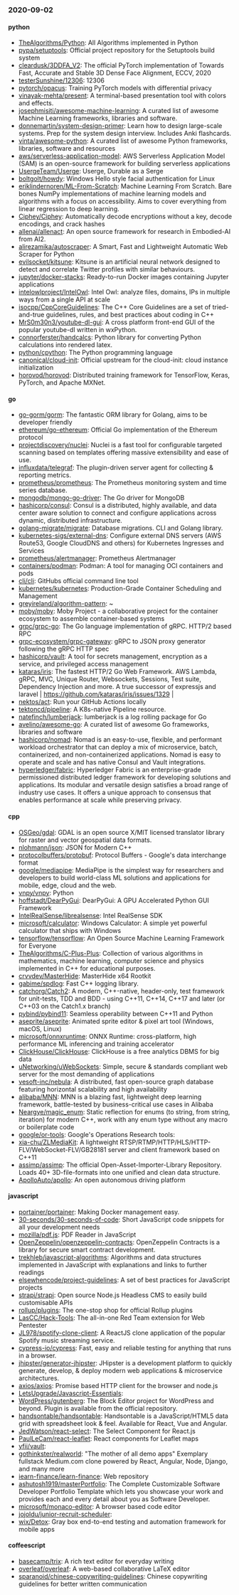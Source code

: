### 2020-09-02

#### python
* [TheAlgorithms/Python](https://github.com/TheAlgorithms/Python): All Algorithms implemented in Python
* [pypa/setuptools](https://github.com/pypa/setuptools): Official project repository for the Setuptools build system
* [cleardusk/3DDFA_V2](https://github.com/cleardusk/3DDFA_V2): The official PyTorch implementation of Towards Fast, Accurate and Stable 3D Dense Face Alignment, ECCV, 2020
* [testerSunshine/12306](https://github.com/testerSunshine/12306): 12306
* [pytorch/opacus](https://github.com/pytorch/opacus): Training PyTorch models with differential privacy
* [vinayak-mehta/present](https://github.com/vinayak-mehta/present): A terminal-based presentation tool with colors and effects.
* [josephmisiti/awesome-machine-learning](https://github.com/josephmisiti/awesome-machine-learning): A curated list of awesome Machine Learning frameworks, libraries and software.
* [donnemartin/system-design-primer](https://github.com/donnemartin/system-design-primer): Learn how to design large-scale systems. Prep for the system design interview. Includes Anki flashcards.
* [vinta/awesome-python](https://github.com/vinta/awesome-python): A curated list of awesome Python frameworks, libraries, software and resources
* [aws/serverless-application-model](https://github.com/aws/serverless-application-model): AWS Serverless Application Model (SAM) is an open-source framework for building serverless applications
* [UsergeTeam/Userge](https://github.com/UsergeTeam/Userge): Userge, Durable as a Serge
* [boltgolt/howdy](https://github.com/boltgolt/howdy):  Windows Hello style facial authentication for Linux
* [eriklindernoren/ML-From-Scratch](https://github.com/eriklindernoren/ML-From-Scratch): Machine Learning From Scratch. Bare bones NumPy implementations of machine learning models and algorithms with a focus on accessibility. Aims to cover everything from linear regression to deep learning.
* [Ciphey/Ciphey](https://github.com/Ciphey/Ciphey): Automatically decode encryptions without a key, decode encodings, and crack hashes
* [allenai/allenact](https://github.com/allenai/allenact): An open source framework for research in Embodied-AI from AI2.
* [alirezamika/autoscraper](https://github.com/alirezamika/autoscraper): A Smart, Fast and Lightweight Automatic Web Scraper for Python
* [evilsocket/kitsune](https://github.com/evilsocket/kitsune):    Kitsune is an artificial neural network designed to detect and correlate Twitter profiles with similar behaviours.
* [jupyter/docker-stacks](https://github.com/jupyter/docker-stacks): Ready-to-run Docker images containing Jupyter applications
* [intelowlproject/IntelOwl](https://github.com/intelowlproject/IntelOwl): Intel Owl: analyze files, domains, IPs in multiple ways from a single API at scale
* [isocpp/CppCoreGuidelines](https://github.com/isocpp/CppCoreGuidelines): The C++ Core Guidelines are a set of tried-and-true guidelines, rules, and best practices about coding in C++
* [MrS0m30n3/youtube-dl-gui](https://github.com/MrS0m30n3/youtube-dl-gui): A cross platform front-end GUI of the popular youtube-dl written in wxPython.
* [connorferster/handcalcs](https://github.com/connorferster/handcalcs): Python library for converting Python calculations into rendered latex.
* [python/cpython](https://github.com/python/cpython): The Python programming language
* [canonical/cloud-init](https://github.com/canonical/cloud-init): Official upstream for the cloud-init: cloud instance initialization
* [horovod/horovod](https://github.com/horovod/horovod): Distributed training framework for TensorFlow, Keras, PyTorch, and Apache MXNet.

#### go
* [go-gorm/gorm](https://github.com/go-gorm/gorm): The fantastic ORM library for Golang, aims to be developer friendly
* [ethereum/go-ethereum](https://github.com/ethereum/go-ethereum): Official Go implementation of the Ethereum protocol
* [projectdiscovery/nuclei](https://github.com/projectdiscovery/nuclei): Nuclei is a fast tool for configurable targeted scanning based on templates offering massive extensibility and ease of use.
* [influxdata/telegraf](https://github.com/influxdata/telegraf): The plugin-driven server agent for collecting & reporting metrics.
* [prometheus/prometheus](https://github.com/prometheus/prometheus): The Prometheus monitoring system and time series database.
* [mongodb/mongo-go-driver](https://github.com/mongodb/mongo-go-driver): The Go driver for MongoDB
* [hashicorp/consul](https://github.com/hashicorp/consul): Consul is a distributed, highly available, and data center aware solution to connect and configure applications across dynamic, distributed infrastructure.
* [golang-migrate/migrate](https://github.com/golang-migrate/migrate): Database migrations. CLI and Golang library.
* [kubernetes-sigs/external-dns](https://github.com/kubernetes-sigs/external-dns): Configure external DNS servers (AWS Route53, Google CloudDNS and others) for Kubernetes Ingresses and Services
* [prometheus/alertmanager](https://github.com/prometheus/alertmanager): Prometheus Alertmanager
* [containers/podman](https://github.com/containers/podman): Podman: A tool for managing OCI containers and pods
* [cli/cli](https://github.com/cli/cli): GitHubs official command line tool
* [kubernetes/kubernetes](https://github.com/kubernetes/kubernetes): Production-Grade Container Scheduling and Management
* [greyireland/algorithm-pattern](https://github.com/greyireland/algorithm-pattern): ~
* [moby/moby](https://github.com/moby/moby): Moby Project - a collaborative project for the container ecosystem to assemble container-based systems
* [grpc/grpc-go](https://github.com/grpc/grpc-go): The Go language implementation of gRPC. HTTP/2 based RPC
* [grpc-ecosystem/grpc-gateway](https://github.com/grpc-ecosystem/grpc-gateway): gRPC to JSON proxy generator following the gRPC HTTP spec
* [hashicorp/vault](https://github.com/hashicorp/vault): A tool for secrets management, encryption as a service, and privileged access management
* [kataras/iris](https://github.com/kataras/iris): The fastest HTTP/2 Go Web Framework. AWS Lambda, gRPC, MVC, Unique Router, Websockets, Sessions, Test suite, Dependency Injection and more. A true successor of expressjs and laravel |  https://github.com/kataras/iris/issues/1329 |
* [nektos/act](https://github.com/nektos/act): Run your GitHub Actions locally 
* [tektoncd/pipeline](https://github.com/tektoncd/pipeline): A K8s-native Pipeline resource.
* [natefinch/lumberjack](https://github.com/natefinch/lumberjack): lumberjack is a log rolling package for Go
* [avelino/awesome-go](https://github.com/avelino/awesome-go): A curated list of awesome Go frameworks, libraries and software
* [hashicorp/nomad](https://github.com/hashicorp/nomad): Nomad is an easy-to-use, flexible, and performant workload orchestrator that can deploy a mix of microservice, batch, containerized, and non-containerized applications. Nomad is easy to operate and scale and has native Consul and Vault integrations.
* [hyperledger/fabric](https://github.com/hyperledger/fabric): Hyperledger Fabric is an enterprise-grade permissioned distributed ledger framework for developing solutions and applications. Its modular and versatile design satisfies a broad range of industry use cases. It offers a unique approach to consensus that enables performance at scale while preserving privacy.

#### cpp
* [OSGeo/gdal](https://github.com/OSGeo/gdal): GDAL is an open source X/MIT licensed translator library for raster and vector geospatial data formats.
* [nlohmann/json](https://github.com/nlohmann/json): JSON for Modern C++
* [protocolbuffers/protobuf](https://github.com/protocolbuffers/protobuf): Protocol Buffers - Google's data interchange format
* [google/mediapipe](https://github.com/google/mediapipe): MediaPipe is the simplest way for researchers and developers to build world-class ML solutions and applications for mobile, edge, cloud and the web.
* [vnpy/vnpy](https://github.com/vnpy/vnpy): Python
* [hoffstadt/DearPyGui](https://github.com/hoffstadt/DearPyGui): DearPyGui: A GPU Accelerated Python GUI Framework
* [IntelRealSense/librealsense](https://github.com/IntelRealSense/librealsense): Intel RealSense SDK
* [microsoft/calculator](https://github.com/microsoft/calculator): Windows Calculator: A simple yet powerful calculator that ships with Windows
* [tensorflow/tensorflow](https://github.com/tensorflow/tensorflow): An Open Source Machine Learning Framework for Everyone
* [TheAlgorithms/C-Plus-Plus](https://github.com/TheAlgorithms/C-Plus-Plus): Collection of various algorithms in mathematics, machine learning, computer science and physics implemented in C++ for educational purposes.
* [crvvdev/MasterHide](https://github.com/crvvdev/MasterHide): MasterHide x64 Rootkit
* [gabime/spdlog](https://github.com/gabime/spdlog): Fast C++ logging library.
* [catchorg/Catch2](https://github.com/catchorg/Catch2): A modern, C++-native, header-only, test framework for unit-tests, TDD and BDD - using C++11, C++14, C++17 and later (or C++03 on the Catch1.x branch)
* [pybind/pybind11](https://github.com/pybind/pybind11): Seamless operability between C++11 and Python
* [aseprite/aseprite](https://github.com/aseprite/aseprite): Animated sprite editor & pixel art tool (Windows, macOS, Linux)
* [microsoft/onnxruntime](https://github.com/microsoft/onnxruntime): ONNX Runtime: cross-platform, high performance ML inferencing and training accelerator
* [ClickHouse/ClickHouse](https://github.com/ClickHouse/ClickHouse): ClickHouse is a free analytics DBMS for big data
* [uNetworking/uWebSockets](https://github.com/uNetworking/uWebSockets): Simple, secure & standards compliant web server for the most demanding of applications
* [vesoft-inc/nebula](https://github.com/vesoft-inc/nebula): A distributed, fast open-source graph database featuring horizontal scalability and high availability
* [alibaba/MNN](https://github.com/alibaba/MNN): MNN is a blazing fast, lightweight deep learning framework, battle-tested by business-critical use cases in Alibaba
* [Neargye/magic_enum](https://github.com/Neargye/magic_enum): Static reflection for enums (to string, from string, iteration) for modern C++, work with any enum type without any macro or boilerplate code
* [google/or-tools](https://github.com/google/or-tools): Google's Operations Research tools:
* [xia-chu/ZLMediaKit](https://github.com/xia-chu/ZLMediaKit): A lightweight RTSP/RTMP/HTTP/HLS/HTTP-FLV/WebSocket-FLV/GB28181 server and client framework based on C++11
* [assimp/assimp](https://github.com/assimp/assimp): The official Open-Asset-Importer-Library Repository. Loads 40+ 3D-file-formats into one unified and clean data structure.
* [ApolloAuto/apollo](https://github.com/ApolloAuto/apollo): An open autonomous driving platform

#### javascript
* [portainer/portainer](https://github.com/portainer/portainer): Making Docker management easy.
* [30-seconds/30-seconds-of-code](https://github.com/30-seconds/30-seconds-of-code): Short JavaScript code snippets for all your development needs
* [mozilla/pdf.js](https://github.com/mozilla/pdf.js): PDF Reader in JavaScript
* [OpenZeppelin/openzeppelin-contracts](https://github.com/OpenZeppelin/openzeppelin-contracts): OpenZeppelin Contracts is a library for secure smart contract development.
* [trekhleb/javascript-algorithms](https://github.com/trekhleb/javascript-algorithms):  Algorithms and data structures implemented in JavaScript with explanations and links to further readings
* [elsewhencode/project-guidelines](https://github.com/elsewhencode/project-guidelines): A set of best practices for JavaScript projects
* [strapi/strapi](https://github.com/strapi/strapi):  Open source Node.js Headless CMS to easily build customisable APIs
* [rollup/plugins](https://github.com/rollup/plugins):  The one-stop shop for official Rollup plugins
* [LasCC/Hack-Tools](https://github.com/LasCC/Hack-Tools): The all-in-one Red Team extension for Web Pentester 
* [JL978/spotify-clone-client](https://github.com/JL978/spotify-clone-client): A ReactJS clone application of the popular Spotify music streaming service.
* [cypress-io/cypress](https://github.com/cypress-io/cypress): Fast, easy and reliable testing for anything that runs in a browser.
* [jhipster/generator-jhipster](https://github.com/jhipster/generator-jhipster): JHipster is a development platform to quickly generate, develop, & deploy modern web applications & microservice architectures.
* [axios/axios](https://github.com/axios/axios): Promise based HTTP client for the browser and node.js
* [LetsUpgrade/Javascript-Essentials](https://github.com/LetsUpgrade/Javascript-Essentials): 
* [WordPress/gutenberg](https://github.com/WordPress/gutenberg): The Block Editor project for WordPress and beyond. Plugin is available from the official repository.
* [handsontable/handsontable](https://github.com/handsontable/handsontable): Handsontable is a JavaScript/HTML5 data grid with spreadsheet look & feel. Available for React, Vue and Angular.
* [JedWatson/react-select](https://github.com/JedWatson/react-select): The Select Component for React.js
* [PaulLeCam/react-leaflet](https://github.com/PaulLeCam/react-leaflet):  React components for  Leaflet maps
* [yfii/vault](https://github.com/yfii/vault): 
* [gothinkster/realworld](https://github.com/gothinkster/realworld): "The mother of all demo apps"  Exemplary fullstack Medium.com clone powered by React, Angular, Node, Django, and many more 
* [iearn-finance/iearn-finance](https://github.com/iearn-finance/iearn-finance): Web repository
* [ashutosh1919/masterPortfolio](https://github.com/ashutosh1919/masterPortfolio):  The Complete Customizable Software Developer Portfolio Template which lets you showcase your work and provides each and every detail about you as Software Developer.
* [microsoft/monaco-editor](https://github.com/microsoft/monaco-editor): A browser based code editor
* [jojoldu/junior-recruit-scheduler](https://github.com/jojoldu/junior-recruit-scheduler):    
* [wix/Detox](https://github.com/wix/Detox): Gray box end-to-end testing and automation framework for mobile apps

#### coffeescript
* [basecamp/trix](https://github.com/basecamp/trix): A rich text editor for everyday writing
* [overleaf/overleaf](https://github.com/overleaf/overleaf): A web-based collaborative LaTeX editor
* [sparanoid/chinese-copywriting-guidelines](https://github.com/sparanoid/chinese-copywriting-guidelines): Chinese copywriting guidelines for better written communication
